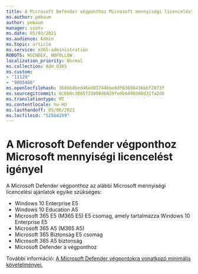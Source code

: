 ```yaml
---
title: A Microsoft Defender végponthoz Microsoft mennyiségi licencelést igényel
ms.author: pebaum
author: pebaum
manager: scotv
ms.date: 05/03/2021
ms.audience: Admin
ms.topic: article
ms.service: o365-administration
ROBOTS: NOINDEX, NOFOLLOW
localization_priority: Normal
ms.collection: Adm_O365
ms.custom:
- "11129"
- "9005486"
ms.openlocfilehash: 3686bdbed46ed817446be0df63600436bbf2073f
ms.sourcegitcommit: 6c6b0c3885f33b08db929fe0b6496508d31fa2d6
ms.translationtype: MT
ms.contentlocale: hu-HU
ms.lasthandoff: 05/06/2021
ms.locfileid: "52564259"
---
```

# <a name="microsoft-defender-for-endpoint-requires-microsoft-volume-licensing"></a>A Microsoft Defender végponthoz Microsoft mennyiségi licencelést igényel

A Microsoft Defender végponthoz az alábbi Microsoft mennyiségi licencelési ajánlatok egyike szükséges:

- Windows 10 Enterprise E5
- Windows 10 Education A5
- Microsoft 365 E5 (M365 E5) E5 csomag, amely tartalmazza Windows 10 Enterprise E5
- Microsoft 365 A5 (M365 A5)
- Microsoft 365 Biztonság E5 csomag
- Microsoft 365 A5 biztonság
- Microsoft Defender a végponthoz

További információ: [A Microsoft Defender végpontokra vonatkozó minimális követelményei.](https://docs.microsoft.com/microsoft-365/security/defender-endpoint/minimum-requirements)